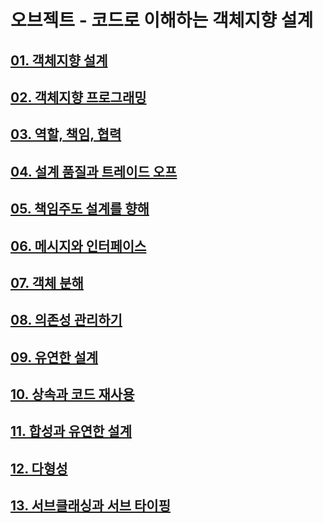 # 오브젝트 - 코드로 이해하는 객체지향 설계

## [01. 객체지향 설계](./doc/chapter_01.md)

## [02. 객체지향 프로그래밍](./doc/chapter_02.md)

## [03. 역할, 책임, 협력](./doc/chapter_03.md)

## [04. 설계 품질과 트레이드 오프](./doc/chapter_04.md)

## [05. 책임주도 설계를 향해](./doc/chapter_05.md)

## [06. 메시지와 인터페이스](./doc/chapter_06.md)

## [07. 객체 분해](./doc/chapter_07.md)

## [08. 의존성 관리하기](./doc/chapter_08.md)

## [09. 유연한 설계](./doc/chapter_09.md)

## [10. 상속과 코드 재사용](./doc/chapter_10.md)

## [11. 합성과 유연한 설계](./doc/chapter_11.md)

## [12. 다형성](./doc/chapter_12.md)

## [13. 서브클래싱과 서브 타이핑](./doc/chapter_13.md)
